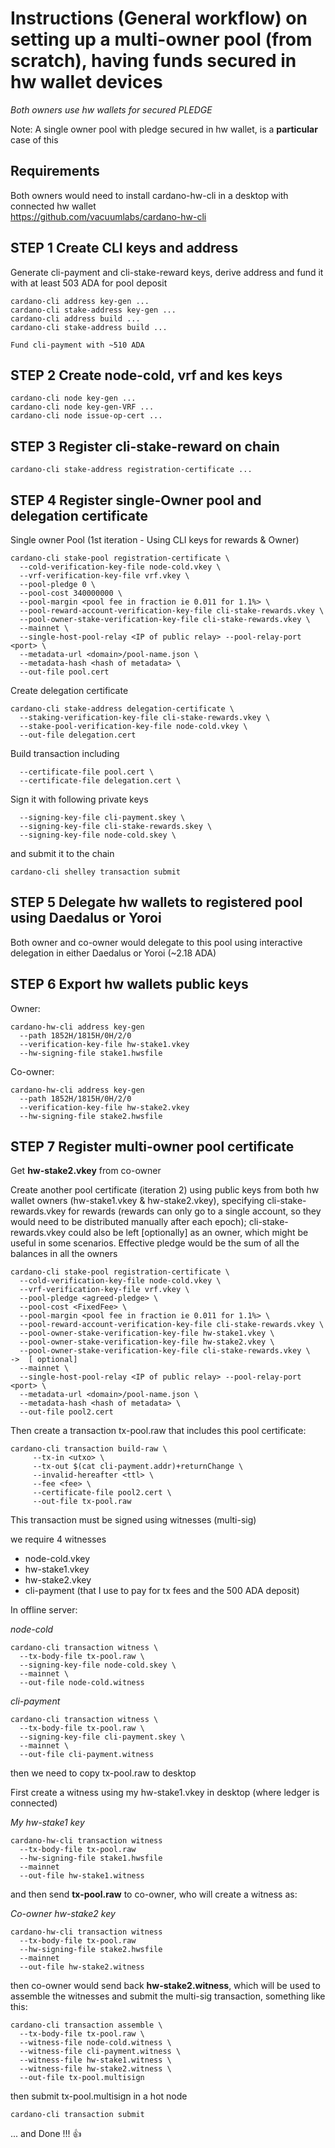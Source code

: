 # Instructions (General workflow) on setting up a multi-owner pool (from scratch), having funds secured in hw wallet devices

*Both owners use hw wallets for secured PLEDGE*

Note: A single owner pool with pledge secured in hw wallet, is a **particular** case of this

## Requirements

Both owners would need to install cardano-hw-cli in a desktop with connected hw wallet<BR>
https://github.com/vacuumlabs/cardano-hw-cli

## STEP 1 Create CLI keys and address

Generate cli-payment and cli-stake-reward keys, derive address and fund it with at least 503 ADA for pool deposit
```
cardano-cli address key-gen ...
cardano-cli stake-address key-gen ...
cardano-cli address build ...
cardano-cli stake-address build ...

Fund cli-payment with ~510 ADA
```
## STEP 2 Create node-cold, vrf and kes keys
```
cardano-cli node key-gen ...
cardano-cli node key-gen-VRF ...
cardano-cli node issue-op-cert ...
```
## STEP 3 Register cli-stake-reward on chain
```
cardano-cli stake-address registration-certificate ...
```
## STEP 4 Register single-Owner pool and delegation certificate

Single owner Pool (1st iteration - Using CLI keys for rewards & Owner)
```
cardano-cli stake-pool registration-certificate \
  --cold-verification-key-file node-cold.vkey \
  --vrf-verification-key-file vrf.vkey \
  --pool-pledge 0 \
  --pool-cost 340000000 \
  --pool-margin <pool fee in fraction ie 0.011 for 1.1%> \
  --pool-reward-account-verification-key-file cli-stake-rewards.vkey \
  --pool-owner-stake-verification-key-file cli-stake-rewards.vkey \
  --mainnet \
  --single-host-pool-relay <IP of public relay> --pool-relay-port <port> \
  --metadata-url <domain>/pool-name.json \
  --metadata-hash <hash of metadata> \
  --out-file pool.cert
```
Create delegation certificate
```
cardano-cli stake-address delegation-certificate \
  --staking-verification-key-file cli-stake-rewards.vkey \
  --stake-pool-verification-key-file node-cold.vkey \
  --out-file delegation.cert
```
Build transaction including
```
  --certificate-file pool.cert \
  --certificate-file delegation.cert \
```
Sign it with following private keys
```
  --signing-key-file cli-payment.skey \
  --signing-key-file cli-stake-rewards.skey \
  --signing-key-file node-cold.skey \
 ```
and submit it to the chain
```
cardano-cli shelley transaction submit
```

## STEP 5 Delegate hw wallets to registered pool using Daedalus or Yoroi

Both owner and co-owner would delegate to this pool using interactive delegation in either Daedalus or Yoroi (~2.18 ADA)

## STEP 6 Export hw wallets public keys

Owner:
```
cardano-hw-cli address key-gen
  --path 1852H/1815H/0H/2/0
  --verification-key-file hw-stake1.vkey
  --hw-signing-file stake1.hwsfile
```
Co-owner:
```
cardano-hw-cli address key-gen
  --path 1852H/1815H/0H/2/0
  --verification-key-file hw-stake2.vkey
  --hw-signing-file stake2.hwsfile
 ```
## STEP 7 Register multi-owner pool certificate

Get **hw-stake2.vkey** from co-owner

Create another pool certificate (iteration 2) using public keys from both hw wallet owners (hw-stake1.vkey & hw-stake2.vkey), specifying cli-stake-rewards.vkey for rewards (rewards can only go to a single account, so they would need to be distributed manually after each epoch); cli-stake-rewards.vkey could also be left [optionally] as an owner, which might be useful in some scenarios. Effective pledge would be the sum of all the balances in all the owners
```
cardano-cli stake-pool registration-certificate \
  --cold-verification-key-file node-cold.vkey \
  --vrf-verification-key-file vrf.vkey \
  --pool-pledge <agreed-pledge> \
  --pool-cost <FixedFee> \
  --pool-margin <pool fee in fraction ie 0.011 for 1.1%> \
  --pool-reward-account-verification-key-file cli-stake-rewards.vkey \
  --pool-owner-stake-verification-key-file hw-stake1.vkey \
  --pool-owner-stake-verification-key-file hw-stake2.vkey \
  --pool-owner-stake-verification-key-file cli-stake-rewards.vkey \   ->  [ optional]
  --mainnet \
  --single-host-pool-relay <IP of public relay> --pool-relay-port <port> \
  --metadata-url <domain>/pool-name.json \
  --metadata-hash <hash of metadata> \
  --out-file pool2.cert
```

Then create a transaction tx-pool.raw that includes this pool certificate:
```
cardano-cli transaction build-raw \
     --tx-in <utxo> \
     --tx-out $(cat cli-payment.addr)+returnChange \
     --invalid-hereafter <ttl> \
     --fee <fee> \
     --certificate-file pool2.cert \
     --out-file tx-pool.raw
```

This transaction must be signed using witnesses (multi-sig)

we require 4 witnesses
  - node-cold.vkey
  - hw-stake1.vkey
  - hw-stake2.vkey
  - cli-payment (that I use to pay for tx fees and the 500 ADA deposit)


In offline server:

*node-cold*
```
cardano-cli transaction witness \
  --tx-body-file tx-pool.raw \
  --signing-key-file node-cold.skey \
  --mainnet \
  --out-file node-cold.witness
```
*cli-payment*
```
cardano-cli transaction witness \
  --tx-body-file tx-pool.raw \
  --signing-key-file cli-payment.skey \
  --mainnet \
  --out-file cli-payment.witness
```
then we need to copy tx-pool.raw to desktop

First create a witness using my hw-stake1.vkey in desktop (where ledger is connected)

*My hw-stake1 key*
```
cardano-hw-cli transaction witness
  --tx-body-file tx-pool.raw
  --hw-signing-file stake1.hwsfile
  --mainnet
  --out-file hw-stake1.witness
```
and then send **tx-pool.raw** to co-owner, who will create a witness as:

*Co-owner hw-stake2 key*
```
cardano-hw-cli transaction witness
  --tx-body-file tx-pool.raw
  --hw-signing-file stake2.hwsfile
  --mainnet
  --out-file hw-stake2.witness
```
then co-owner would send back **hw-stake2.witness**, which will be used to assemble the witnesses and submit the multi-sig transaction, something like this:
```
cardano-cli transaction assemble \
  --tx-body-file tx-pool.raw \
  --witness-file node-cold.witness \
  --witness-file cli-payment.witness \
  --witness-file hw-stake1.witness \
  --witness-file hw-stake2.witness \
  --out-file tx-pool.multisign 
```
then submit tx-pool.multisign in a hot node
```
cardano-cli transaction submit
```

... and Done !!! :+1:
